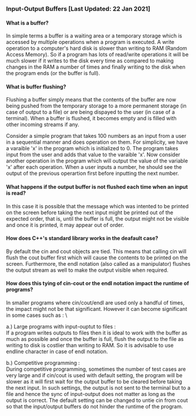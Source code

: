 ### Input-Output Buffers [Last Updated: 22 Jan 2021]

#### What is a buffer?

In simple terms a buffer is a waiting area or a temporary storage which is accessed by multiple operations when a program is executed. 
A write operation to a computer's hard disk is slower than writing to RAM (Random Access Memory). So if a program has lots of read/write 
operations it will be much slower if it writes to the disk every time as compared to making changes in the RAM a number of times and finally 
writing to the disk when the program ends (or the buffer is full). 

#### What is buffer flushing?

Flushing a buffer simply means that the contents of the buffer are now being pushed from the temporary storage to a more permanent storage (in case
of output to a file) or are being dispayed to the user (in case of a terminal). When a buffer is flushed, it becomes empty and is filled with 
other incoming streams if any.


Consider a simple program that takes 100 numbers as an input from a user in a sequential manner and does operation on them. For simplicity, 
we have a varaible 'x' in the program which is initialized to 0. The program takes input from the user and adds that value to the varaible 'x'.
Now consider another operation in the program which will output the value of the variable 'x' after each operation. When a user inputs a number, 
he should see the output of the previous operartion first before inputting the next number.


#### What happens if the output buffer is not flushed each time when an input is read? 

In this case it is possible that the message which was intented to be printed on the screen before taking the next input might be printed out of 
the expected order, that is, until the buffer is full, the output might not be visible and once it is printed, it may appear out of order.


#### How does C++'s standard library works in the deafault case?

By default the cin and cout objects are tied. This means that calling cin will flush the cout buffer first which will cause the contents to be printed 
on the screen. Furthermore, the endl notation (also called as a manipulator) flushes the output stream as well to make the output visible when required. 


#### How does this tying of cin-cout or the endl notation impact the runtime of programs?

In smaller programs where cin/cout/endl are used only a handful of times, the impact might not be that significant. However it can become significant in 
some cases such as : \

 a.) Large programs with input-ouptut to files : \
 If a program writes outputs to files then it is ideal to work with the buffer as much as possible and once the buffer is full, flush the output to the
 file as writing to disk is costlier than writing to RAM. So it is advisable to use endline character in case of endl notation.
 
 b.) Competitive programming : \
 During competitive programming, sometimes the number of test cases are very large and if cin/cout is used with default setting, the program will be
 slower as it will first wait for the output buffer to be cleared before taking the next input. In such settings, the output is not sent to the terminal
 but to a file and hence the sync of input-output does not matter as long as the output is correct. The default setting can be changed to untie cin from cout 
 so that the input/output buffers do not hinder the runtime of the program.
 
